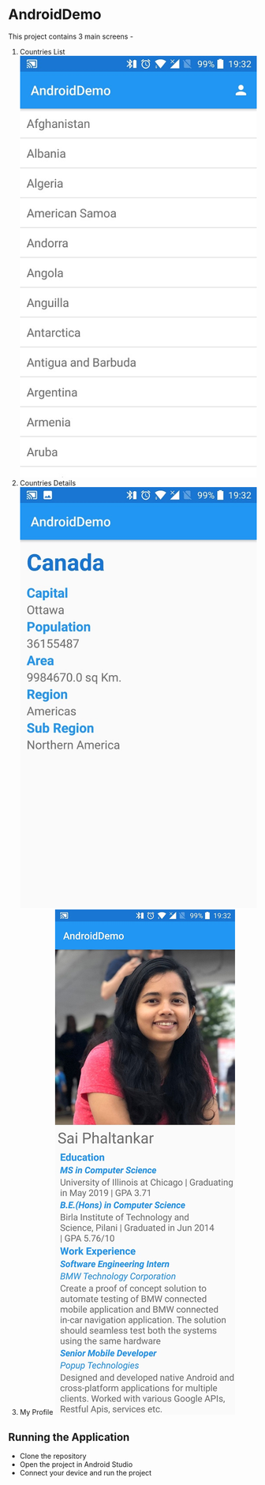 # AndroidDemo

This project contains 3 main screens - 
1. Countries List
![Countries List](/Screenshots/country_list.jpg)
2. Countries Details
![Countries Details](/Screenshots/country_details.jpg)
3. My Profile
![My Profile](/Screenshots/my_profile.jpg)

## Running the Application
- Clone the repository
- Open the project in Android Studio
- Connect your device and run the project

